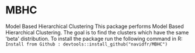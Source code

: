 # MBHC
Model Based Hierarchical Clustering
 This package performs Model Based Hierarchical Clustering. The goal is to find the clusters which have the same 'beta' distribution. 
 To install the package run the following command in R:
 ``` Install from Github : devtools::install_github("navidfr/MBHC")```
 
